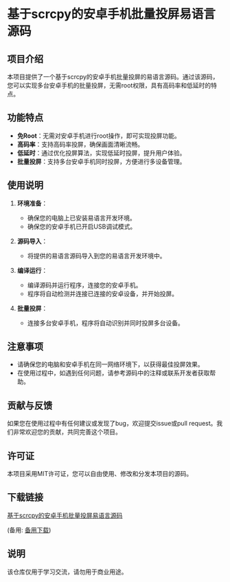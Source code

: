 # 基于scrcpy的安卓手机批量投屏易语言源码

## 项目介绍

本项目提供了一个基于scrcpy的安卓手机批量投屏的易语言源码。通过该源码，您可以实现多台安卓手机的批量投屏，无需root权限，具有高码率和低延时的特点。

## 功能特点

- **免Root**：无需对安卓手机进行root操作，即可实现投屏功能。
- **高码率**：支持高码率投屏，确保画面清晰流畅。
- **低延时**：通过优化投屏算法，实现低延时投屏，提升用户体验。
- **批量投屏**：支持多台安卓手机同时投屏，方便进行多设备管理。

## 使用说明

1. **环境准备**：
   - 确保您的电脑上已安装易语言开发环境。
   - 确保您的安卓手机已开启USB调试模式。

2. **源码导入**：
   - 将提供的易语言源码导入到您的易语言开发环境中。

3. **编译运行**：
   - 编译源码并运行程序，连接您的安卓手机。
   - 程序将自动检测并连接已连接的安卓设备，并开始投屏。

4. **批量投屏**：
   - 连接多台安卓手机，程序将自动识别并同时投屏多台设备。

## 注意事项

- 请确保您的电脑和安卓手机在同一网络环境下，以获得最佳投屏效果。
- 在使用过程中，如遇到任何问题，请参考源码中的注释或联系开发者获取帮助。

## 贡献与反馈

如果您在使用过程中有任何建议或发现了bug，欢迎提交issue或pull request。我们非常欢迎您的贡献，共同完善这个项目。

## 许可证

本项目采用MIT许可证，您可以自由使用、修改和分发本项目的源码。

## 下载链接
[基于scrcpy的安卓手机批量投屏易语言源码](https://pan.quark.cn/s/494226997bbd) 

(备用: [备用下载](https://pan.baidu.com/s/1VmPAR8AE1glNY1KowKjMuQ?pwd=1234))

## 说明

该仓库仅用于学习交流，请勿用于商业用途。
